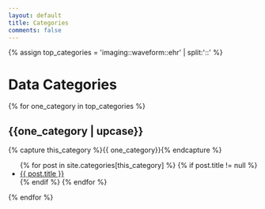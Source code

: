 ```yaml
---
layout: default
title: Categories
comments: false
---
```


{% assign top_categories = 'imaging::waveform::ehr' | split:'::' %}

<h1>Data Categories</h1>
{% for one_category in top_categories %}
<article role="article" class="post">
  <div id="tags {{one_category | cgi_escape}}}">
      <h2 id="{{one_category | cgi_escape}}">{{one_category | upcase}}</h2>
      {% capture this_category %}{{ one_category}}{% endcapture %}
      <ul class="posts">
        {% for post in site.categories[this_category] %}
          {% if post.title != null %}
            <li itemscope>
              <a href="{{ site.baseurl }}{{ post.url }}">{{ post.title }}</a>
            </li>
          {% endif %}
        {% endfor %}
      </ul>
  </div>
</article>
<p></p>
{% endfor %}
